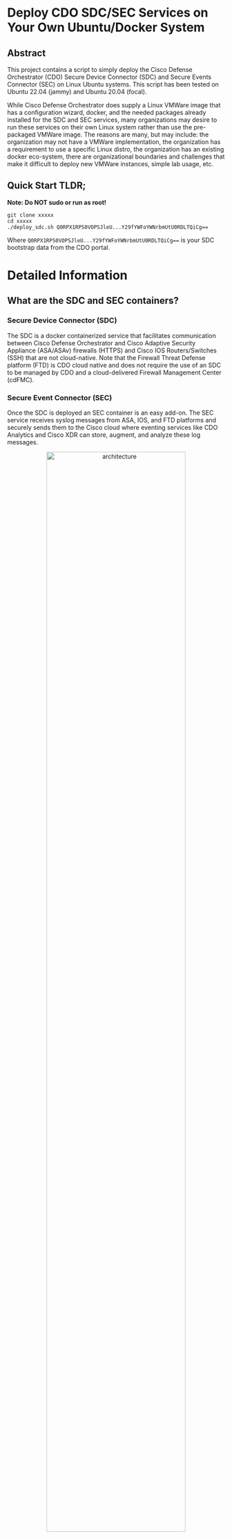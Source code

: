 # Deploy CDO SDC/SEC Services on Your Own Ubuntu/Docker System
## Abstract
This project contains a script to simply deploy the Cisco Defense Orchestrator (CDO) Secure Device Connector (SDC) and Secure Events Connector (SEC) on Linux Ubuntu systems. This script has been tested on Ubuntu 22.04 (jammy) and Ubuntu 20.04 (focal).   

While Cisco Defense Orchestrator does supply a Linux VMWare image that has a configuration wizard, docker, and the needed packages already installed for the SDC and SEC services, many organizations may desire to run these services on their own Linux system rather than use the pre-packaged VMWare image. The reasons are many, but may include:  the organization may not have a VMWare implementation, the organization has a requirement to use a specific Linux distro, the organization has an existing docker eco-system, there are organizational boundaries and challenges that make it difficult to deploy new VMWare instances, simple lab usage, etc. 

## Quick Start TLDR;
**Note: Do NOT sudo or run as root!**
```
git clone xxxxx
cd xxxxx
./deploy_sdc.sh Q0RPX1RPS0VOPSJleU...Y29fYWFoYWNrbmUtU0RDLTQiCg==
```
Where `Q0RPX1RPS0VOPSJleU...Y29fYWFoYWNrbmUtU0RDLTQiCg==` is your SDC bootstrap data from the CDO portal.  

# Detailed Information
## What are the SDC and SEC containers?
### Secure Device Connector (SDC)
The SDC is a docker containerized service that facilitates communication between Cisco Defense Orchestrator and Cisco Adaptive Security Appliance (ASA/ASAv) firewalls (HTTPS) and Cisco IOS Routers/Switches (SSH) that are not cloud-native. Note that the Firewall Threat Defense platform (FTD) is CDO cloud native and does not require the use of an SDC to be managed by CDO and a cloud-delivered Firewall Management Center (cdFMC).  

### Secure Event Connector (SEC)
Once the SDC is deployed an SEC container is an easy add-on. The SEC service receives syslog messages from ASA, IOS, and FTD platforms and securely sends them to the Cisco cloud where eventing services like CDO Analytics and Cisco XDR can store, augment, and analyze these log messages.
<p align="center">
<img src="./images/cdo-sdc-outbound-only.png" alt="architecture" width="80%" height="auto">
</p>  

## System requirements
These scripts were written using Ubuntu 22.04 as the test system. Your milage may vary on older Ubuntu releases.  

### Ubuntu package requirements
The deployment script will install the needed packages and their dependencies for deploying the SDC and SEC using the Ubuntu apt package manager when the script runs, if the required packages and dependencies not already present.  

### CPU/RAM Requirements
The resource requirements are for both bare-metal Ubuntu installations as well as virtual installations like VMWare, Nutanix, Cisco Modeling Labs, qemu, AWS, Azure, etc.  
- SDC Container Only  
  - CPU Requirement: 2 CPU Cores/vCPUs  
  - RAM Requirement: 2 Gig  
- SDC and Secure Events Connector (SEC) Containers  
  - CPU Requirement: 6 CPU Cores/vCPUs  
  - RAM Requirement: 10 Gig  

### Networking Requirements
- A static IP address or DHCP reservation on the Ubuntu server to ensure the Ubuntu system's IP address does not change
- An RFC-1918 ("Private") IP address on the Ubuntu server is fine
- Outbound Internet access on ports 80 and 443 ***TODO: Fact Check this***
- The Ubuntu server running the SDC container will need a network path to reach the management interfaces of the ASAs and IOS devices
- Devices that wish to log to the cloud will need a network path to the Ubuntu server running the SEC container
- See the `Tips and Tricks` section for iptables or firewalling considerations

### Docker Requirements
It is recommended to use Docker Community Edition (docker-ce) rather than the docker version that is packaged with Ubuntu. See the README-DOCKER.md file for more information about installing Docker and using the included docker-ce installation script.

## What does the deploy_sdc.sh script do?
While it's not necessary to know all of the detailed steps that the script executes to use the deploy script, we are providing the following details for the inquisitive or those that may want to adapt the script for some other Linux distro.  
  
Note that when running the script, the current user must be able to run `sudo` commands and will be prompted for their password when running the script, as there are `sudo` commands as needed as part of the deploy script. As always, check the script's code in `deploy.sh` if there are concerns over the use of the sudo commands.  
  
**Note: Do NOT sudo or run as root!**  
  
`deploy_sdc.sh` script:  
1. Checks to make sure the required apt packages are installed and installs them if they are not present.
2. Add a new user `sdc`. This is the user under which the SDC and SEC containers will run.
3. Creates the `sdc` user's home directory at `/usr/local/cdo`.
4. Add the `sdc` user to the `docker` user group to give the `sdc` user permissions to start and stop docker containers.
5. Adds the user running the script to the `docker` user group to give current user permissions to start and stop docker containers.
6. Checks that the `/etc/daemon.json` file exists. If the file does not exist, the script create it with some default settings. See the README-DOCKER.md file for more details.
7. Restarts the docker daemon and displays the docker daemon status. **Note**: If you have existing docker containers, this restart will impact them in the same way that any docker restart would.
8. Downloads a bespoke `bootstrap.sh` script as part of an archive from your specific CDO tenant and decompresses the archive in `/usr/local/cdo`.
9. Decodes the base64 bootstrap data provided as an argument to the `deploy_sdc.sh` script, exports the data as environment variables, and then passes the variables into the `bootstrap.sh` script, which is ran automatically.
10. The `bootstrap.sh` script pulls the required docker images from the CDO docker registry, configures the `sdc` user's crontab to keep the SDC and SEC containers updated as needed, and finally runs the docker containers, making the SDC active and available in CDO.

## How to run the deploy_sdc.sh script: Deploy the SDC container
### Clone this project and change into the project directory
```
git clone xxxxx
cd xxxxx
```
### Create an SDC in your CDO tenant
1. Log into your CDO Tenant and navigate to Tools & Services --> Secure Connectors
2. Click the blue (+) button and add a Secure Device Connector (SDC)
3. Copy the `SDC Bootstrap Data` to use as a CLI parameter for the script.

### Run the script
We will run the `deploy_sdc.sh` with the `SDC Bootstrap Data` that you copied from the CDO tenant portal as the only parameter for the script. Note that the `SDC Bootstrap Data` will wrap several lines in your terminal. This is fine and there is no need to try and split the data into smaller chunks.  
  
**Note: Do NOT sudo or run as root!**  
  
Example:
```
./deploy_sdc.sh Q0RPX1RPS0VOPSJleU...Y29fYWFoYWNrbmUtU0RDLTQiCg==
```

## Deploying the SEC container
Once the SDC is deployed, the bootstrap scripts needed to deploy an SEC are already present on your system.  

### Create an SEC in your CDO tenant
1. Log into your CDO Tenant and navigate to Tools & Services --> Secure Connectors
2. Click the blue (+) button and add a Secure Events Connector (SEC)
3. Copy the `SEC Bootstrap Data` to use in the bootstrap script (Not the SDC Bootstrap Data!)

### Run the SEC bootstrap script
1. "su" to the sdc user: `sudo su sdc`
2. Run the bootstrap script: `/usr/local/cdo/toolkit/sec.sh setup`
3. Paste the bootstrap data in when prompted

# Tips and Tricks
## Delete an SDC and SEC from your Ubuntu system
We have included a simple script to delete the SDC and SEC from the Linux system in the event one wishes to do so. The script `delete_sdc` will delete both the SDC and the SEC.
1. Deletes the sdc user's crontab
2. Stops and removes the SDC and SEC docker containers
3. Removes the SDC and SEC docker images from the system
4. Deletes the sdc user's home directory `/usr/local/cdo`
5. The script does NOT delete the sdc user and it would be up to the user to do so or to re-run the `deploy_sdc.sh` script again.


## iptables or other inbound/outbound rule filtering/firewalling
If you are filtering connections to and from your Ubuntu server, there are a few considerations to address for the SDC and SEC:
1. The SDC host linux system will need outbound `https` access to your ASA devices on whatever IP and port your ASAs have been configured to listen on. Typically, this is the ASA's management interface IP address on `TCP port 443`.
2. The SDC host linux system will need outbound `SSH` access to your IOS or other SSH integrations that you wish to manage from CDO. Typically, this will be some management IP on `TCP port 22`.
3. The SDC host linux system will need outbound access to the public Internet on 80/443 and the linux system would need some kind of dns name resolution as well as ntp services to keep the system clock in sync.
4. The SEC receives syslog and netflow data from ASA, IOS, and FTD devices. As such, there will need to be inbound access rules for the host linux system to receive these packets. By default, the SEC will listen on the following ports and protocols:
   -  Syslog UDP/10025
   -  Syslog TCP/10125
   -  Netflow TCP/10425
